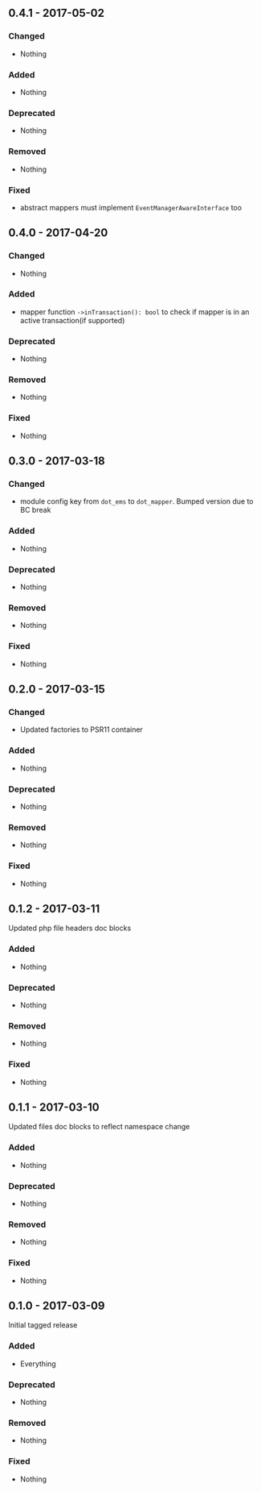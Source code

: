 ## 0.4.1 - 2017-05-02

### Changed
* Nothing

### Added
* Nothing

### Deprecated
* Nothing

### Removed
* Nothing

### Fixed
* abstract mappers must implement `EventManagerAwareInterface` too


## 0.4.0 - 2017-04-20

### Changed
* Nothing

### Added
* mapper function `->inTransaction(): bool` to check if mapper is in an active transaction(if supported)

### Deprecated
* Nothing

### Removed
* Nothing

### Fixed
* Nothing


## 0.3.0 - 2017-03-18

### Changed
* module config key from `dot_ems` to `dot_mapper`. Bumped version due to BC break

### Added
* Nothing

### Deprecated
* Nothing

### Removed
* Nothing

### Fixed
* Nothing


## 0.2.0 - 2017-03-15

### Changed
* Updated factories to PSR11 container

### Added
* Nothing

### Deprecated
* Nothing

### Removed
* Nothing

### Fixed
* Nothing


## 0.1.2 - 2017-03-11

Updated php file headers doc blocks

### Added
* Nothing

### Deprecated
* Nothing

### Removed
* Nothing

### Fixed
* Nothing


## 0.1.1 - 2017-03-10

Updated files doc blocks to reflect namespace change

### Added
* Nothing

### Deprecated
* Nothing

### Removed
* Nothing

### Fixed
* Nothing


## 0.1.0 - 2017-03-09

Initial tagged release

### Added
* Everything

### Deprecated
* Nothing

### Removed
* Nothing

### Fixed
* Nothing
